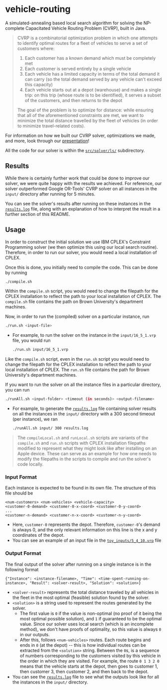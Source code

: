 # vehicle-routing

A simulated-annealing based local search algorithm for solving the NP-complete Capacitated Vehicle Routing Problem (CVRP), built in Java.

> CVRP is a combinatorial optimization problem in which one attempts to identify optimal routes for a fleet of vehicles to serve a set of customers where:
> 1. Each customer has a known demand which must be completely met
> 2. Each customer is served entirely by a single vehicle
> 3. Each vehicle has a limited capacity in terms of the total demand it can carry (so the total demand served by any vehicle can't exceed this capacity)
> 4. Each vehicle starts out at a depot (warehouse) and makes a single trip: on this trip (whose route is to be identified), it serves a subset of the customers, and then returns to the depot
>
> The goal of the problem is to optimize for distance: while ensuring that all of the aforementioned constraints are met, we want to minimize the total distance travelled by the fleet of vehicles (in order to minimize travel-related costs).

For information on how we built our CVRP solver, optimizations we made, and more, look through our [presentation](https://github.com/Amitreddy14/vehicle-routing-main/blob/main/vehicle-routing-main/Presentation.pdf)!

All the code for our solver is within the [`src/solver/ls/`](https://github.com/Amitreddy14/vehicle-routing-main/tree/main/vehicle-routing-main/src/solver/ls) subdirectory.

## Results

While there is certainly further work that could be done to improve our solver, we were quite happy with the results we achieved. For reference, our solver outperformed Google OR-Tools' CVRP solver on all instances in the `input/` directory after running for 5 minutes.

You can see the solver's results after running on these instances in the [`results.log`](https://github.com/Amitreddy14/vehicle-routing-main/blob/main/vehicle-routing-main/results.log) file, along with an explanation of how to interpret the result in a further section of this README.

## Usage

In order to construct the initial solution we use IBM CPLEX's Constraint Programming solver (we then optimize this using our local search routine). Therefore, in order to run our solver, you would need a local installation of CPLEX.

Once this is done, you initially need to compile the code. This can be done by running
```bash
./compile.sh
```
Within the `compile.sh` script, you would need to change the filepath for the CPLEX installation to reflect the path to your local installation of CPLEX. The `compile.sh` file contains the path on Brown University's department machines.

Now, in order to run the (compiled) solver on a particular instance, run
```bash
./run.sh <input-file>
```
* For example, to run the solver on the instance in the `input/16_5_1.vrp` file, you would run
  ```bash
  ./run.sh input/16_5_1.vrp
  ```
Like the `compile.sh` script, even in the `run.sh` script you would need to change the filepath for the CPLEX installation to reflect the path to your local installation of CPLEX. The `run.sh` file contains the path for Brown University's department machines.

If you want to run the solver on all the instance files in a particular directory, you can run
```bash
./runAll.sh <input-folder> <timeout (in seconds)> <output-filename>
```
* For example, to generate the [`results.log`](https://github.com/Amitreddy14/vehicle-routing-main/blob/main/vehicle-routing-main/results.log) file containing solver results on all the instances in the `input/` directory with a 300 second timeout (per instance), we ran
  ```bash
  ./runAll.sh input/ 300 results.log
  ```

> The `compileLocal.sh` and `runLocal.sh` scripts are variants of the `compile.sh` and `run.sh` scripts with CPLEX installation filepaths modified to represent what they might look like after installing on an Apple device. These can serve as an example for how one needs to modify the filepaths in the scripts to compile and run the solver's code locally.

### Input Format

Each instance is expected to be found in its own file. The structure of this file should be
```
<num-customers> <num-vehicles> <vehicle-capacity>
<customer-0-demand> <customer-0-x-coord> <customer-0-y-coord>
...
<customer-n-demand> <customer-n-x-coord> <customer-n-y-coord>
```
* Here, `customer-0` represents the depot. Therefore, `customer-0`'s demand is always 0, and the only relevant information on this line is the x and y coordinates of the depot.
* You can see an example of an input file in the [`toy_inputs/5_4_10.vrp`](https://github.com/Amitreddy14/vehicle-routing-main/blob/main/toy_inputs/5_4_10.vrp) file

### Output Format

The final output of the solver after running on a single instance is in the following format
```
{"Instance": <instance-filename>, "Time": <time-spent-running-on-instance>, "Result": <solver-result>, "Solution": <solution>}
```
* `<solver-result>` represents the total distance traveled by all vehicles in the fleet in the most optimal (feasible) solution found by the solver.
* `<solution>` is a string used to represent the routes generated by the solver.
  * The first value is `0` if the value is non-optimal (no proof of it being the most optimal possible solution), and `1` if guaranteed to be the optimal value. Since our solver uses local search (which is an incomplete method), we don't have proofs of optimality, so this value is always `0` in our outputs.
  * After this, follows `<num-vehicles>` routes. Each route begins and ends in `0` (at the depot) -- this is how individual routes can be extracted from the `<solution>` string. Between the `0`s, is a sequence of numbers corresponding to the customers visited by this vehicle in the order in which they are visited. For example, the route `0 1 3 2 0` means that the vehicle starts at the depot, then goes to customer 1, then customer 3, then customer 2, and then back to the depot.
* You can see the [`results.log`](https://github.com/Amitreddy14/vehicle-routing-main/blob/main/results.log) file to see what the outputs look like for all the instances in the `input/` directory.


